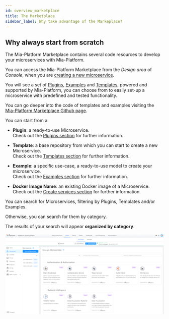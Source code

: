 ```yaml
---
id: overview_marketplace
title: The Marketplace
sidebar_label: Why take advantage of the Markeplace?
---
```

## Why always start from scratch

The Mia-Platform Marketplace contains several code resources to develop your microservices with Mia-Platform.

You can access the Mia-Platform Marketplace from the *Design area* of *Console*, when you are [creating a new microservice](./../development_suite/api-console/api-design/services.md#how-to-create-a-microservice-from-an-example-or-from-a-template).

You will see a set of [Plugins](../runtime_suite/mia-platform-plugins.md), [Examples](./examples/mia_examples.md) and [Templates](./templates/mia_templates.md), powered and supported by Mia-Platform, you can choose from to easily set-up a microservice with predefined and tested functionality.

You can go deeper into the code of templates and examples visiting the [Mia-Platform Marketplace Github page](https://github.com/mia-platform-marketplace).

You can start from a:

* **Plugin**: a ready-to-use Microservice.  
Check out the [Plugins section](../runtime_suite/mia-platform-plugins.md) for further information.

* **Template**: a base repository from which you can start to create a new Microservice.  
Check out the [Templates section](./templates/mia_templates.md) for further information.

* **Example**: a specific use-case, a ready-to-use model to create your microservice.  
Check out the [Examples section](./examples/mia_examples.md) for further information.

* **Docker Image Name**: an existing Docker image of a Microservice.  
Check out the [Create services section](./../development_suite/api-console/api-design/services.md#how-to-create-a-microservice-from-a-docker-image) for further information.

You can search for Microservices, filtering by Plugins, Templates and/or Examples.

Otherwise, you can search for them by category.

The results of your search will appear **organized by category**.

![new-examples](./../development_suite/api-console/api-design/img/Marketplace-categories.PNG)
